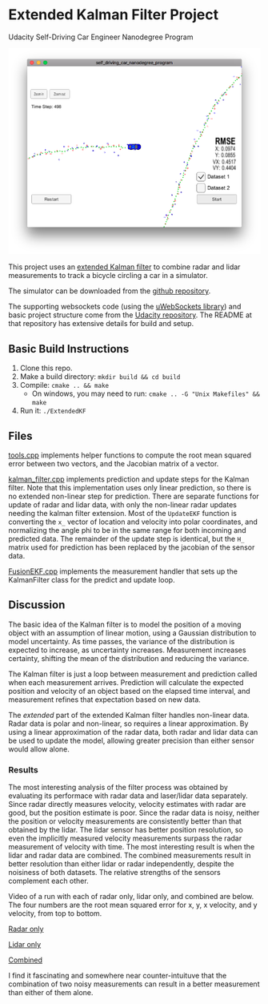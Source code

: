 # Extended Kalman Filter Project
Udacity Self-Driving Car Engineer Nanodegree Program

![Simulator](./simulator.png "Simulator in process")

This project uses an [extended Kalman filter](https://en.wikipedia.org/wiki/Extended_Kalman_filter) to combine radar and lidar measurements to track a bicycle circling a car in a simulator.

The simulator can be downloaded from the [github repository](https://github.com/udacity/self-driving-car-sim/releases).

The supporting websockets code (using the [uWebSockets library](https://github.com/uNetworking/uWebSockets)) and basic project structure come from the [Udacity repository](https://github.com/udacity/CarND-Extended-Kalman-Filter-Project).
The README at that repository has extensive details for build and setup.

## Basic Build Instructions

1. Clone this repo.
2. Make a build directory: `mkdir build && cd build`
3. Compile: `cmake .. && make` 
   * On windows, you may need to run: `cmake .. -G "Unix Makefiles" && make`
4. Run it: `./ExtendedKF`

## Files
[tools.cpp](https://github.com/gardenermike/extended-kalman-filter/blob/master/src/tools.cpp) implements helper functions to compute the root mean squared error between two vectors, and the Jacobian matrix of a vector.

[kalman_filter.cpp](https://github.com/gardenermike/extended-kalman-filter/blob/master/src/kalman_filter.cpp) implements prediction and update steps for the Kalman filter. Note that this implementation uses only linear prediction, so there is no extended non-linear step for prediction. There are separate functions for update of radar and lidar data, with only the non-linear radar updates needing the kalman filter extension. Most of the `UpdateEKF` function is converting the `x_` vector of location and velocity into polar coordinates, and normalizing the angle phi to be in the same range for both incoming and predicted data. The remainder of the update step is identical, but the `H_` matrix used for prediction has been replaced by the jacobian of the sensor data.

[FusionEKF.cpp](https://github.com/gardenermike/extended-kalman-filter/blob/master/src/FusionEKF.cpp) implements the measurement handler that sets up the KalmanFilter class for the predict and update loop.

## Discussion
The basic idea of the Kalman filter is to model the position of a moving object with an assumption of linear motion, using a Gaussian distribution to model uncertainty. As time passes, the variance of the distribution is expected to increase, as uncertainty increases. Measurement increases certainty, shifting the mean of the distribution and reducing the variance.

The Kalman filter is just a loop between measurement and prediction called when each measurement arrives. Prediction will calculate the expected position and velocity of an object based on the elapsed time interval, and measurement refines that expectation based on new data.

The _extended_ part of the extended Kalman filter handles non-linear data. Radar data is polar and non-linear, so requires a linear approximation. By using a linear approximation of the radar data, both radar and lidar data can be used to update the model, allowing greater precision than either sensor would allow alone.

### Results
The most interesting analysis of the filter process was obtained by evaluating its performace with radar data and laser/lidar data separately. Since radar directly measures velocity, velocity estimates with radar are good, but the position estimate is poor. Since the radar data is noisy, neither the position or velocity measurements are consistently better than that obtained by the lidar. The lidar sensor has better position resolution, so even the implicitly measured velocity measurements surpass the radar measurement of velocity with time.
The most interesting result is when the lidar and radar data are combined. The combined measurements result in better resolution than either lidar or radar independently, despite the noisiness of both datasets. The relative strengths of the sensors complement each other.

Video of a run with each of radar only, lidar only, and combined are below. The four numbers are the root mean squared error for x, y, x velocity, and y velocity, from top to bottom.

[Radar only](https://youtu.be/R7eTiYUUQhY)

[Lidar only](https://youtu.be/6MBhAVvWBCI)

[Combined](https://youtu.be/F0b7ufukD0U)

I find it fascinating and somewhere near counter-intuituve that the combination of two noisy measurements can result in a better measurement than either of them alone.
